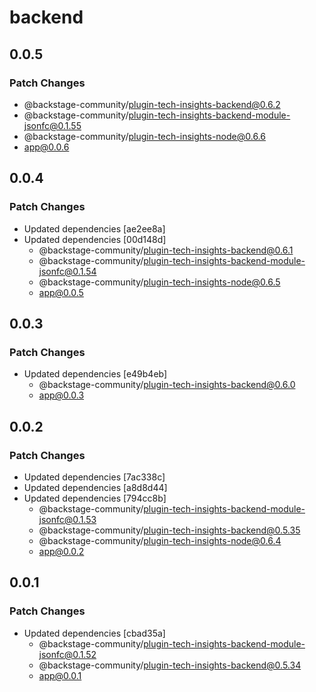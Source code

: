 # backend

## 0.0.5

### Patch Changes

- @backstage-community/plugin-tech-insights-backend@0.6.2
- @backstage-community/plugin-tech-insights-backend-module-jsonfc@0.1.55
- @backstage-community/plugin-tech-insights-node@0.6.6
- app@0.0.6

## 0.0.4

### Patch Changes

- Updated dependencies [ae2ee8a]
- Updated dependencies [00d148d]
  - @backstage-community/plugin-tech-insights-backend@0.6.1
  - @backstage-community/plugin-tech-insights-backend-module-jsonfc@0.1.54
  - @backstage-community/plugin-tech-insights-node@0.6.5
  - app@0.0.5

## 0.0.3

### Patch Changes

- Updated dependencies [e49b4eb]
  - @backstage-community/plugin-tech-insights-backend@0.6.0
  - app@0.0.3

## 0.0.2

### Patch Changes

- Updated dependencies [7ac338c]
- Updated dependencies [a8d8d44]
- Updated dependencies [794cc8b]
  - @backstage-community/plugin-tech-insights-backend-module-jsonfc@0.1.53
  - @backstage-community/plugin-tech-insights-backend@0.5.35
  - @backstage-community/plugin-tech-insights-node@0.6.4
  - app@0.0.2

## 0.0.1

### Patch Changes

- Updated dependencies [cbad35a]
  - @backstage-community/plugin-tech-insights-backend-module-jsonfc@0.1.52
  - @backstage-community/plugin-tech-insights-backend@0.5.34
  - app@0.0.1
